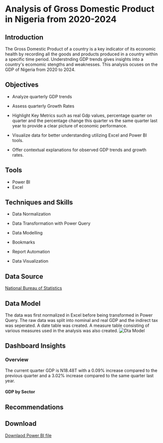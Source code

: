 # Analysis of Gross Domestic Product in Nigeria from 2020-2024
## Introduction
The Gross Domestic Product of a country is a key indicator of its economic health by recording all the goods and products produced in a country within a specific time period. Understnding GDP trends gives insights into a country's ecomomic stengths and weaknesses. This analysis ocuses on the GDP of Nigeria from 2020 to 2024.

## Objectives
- Analyze quarterly GDP trends

- Assess quarterly Growth Rates

- Highlight Key Metrics such as real Gdp values, percentage quarter on quarter and the percentage change this quarter vs the same quarter last year to provide a clear picture of economic performance.

- Visualize data for better understanding utilizing Excel and Power BI tools.

- Offer contextual explanations for observed GDP trends and growth rates.

## Tools
- Power BI
- Excel

## Techniques and Skills
- Data Normalization

- Data Transformation with Power Query

- Data Modelling

- Bookmarks

- Report Automation

- Data Visualization

## Data Source
<a href = "https://nigerianstat.gov.ng/elibrary/read/1241549"> National Bureau of Statistics <a/>
## Data Model
The data was first normalized in Excel before being transformed in Power Query. The raw data was split into nominal and real GDP and the indirect tax was seperated. A date table was created. A measure table consisting of various measures used in the analysis was also created.
![Dta Model](https://1drv.ms/i/c/f4cf8b1b47f2153b/EW2FvKY-ySdDpacc3gTMEqcBnmlkrckuXi1dBtJnbiGszg?e=07jAE4)

## Dashboard Insights
### Overview
The current quarter GDP is N18.48T with a 0.09% increase compared to the previous quarter and a 3.02% increase compared to the same quarter last year.
#### GDP by Sector

## Recommendations

## Download
<a href = "https://github.com/gabriellaetafo/demo-analysis-of-GDP-in-Nigeria/raw/refs/heads/main/images/gdp_Gabriella%20Etafo.pbix"> Downlaod Power BI file <a/>

